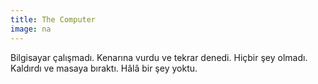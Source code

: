 ```yaml
---
title: The Computer
image: na
---
```


Bilgisayar çalışmadı. Kenarına vurdu ve tekrar denedi. Hiçbir şey olmadı. Kaldırdı ve masaya bıraktı. Hâlâ bir şey yoktu.
